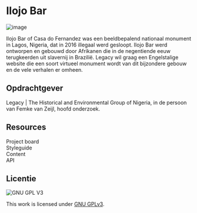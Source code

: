 # Ilojo Bar

![image](https://user-images.githubusercontent.com/1061632/189078690-0e8fd3db-7ad4-4494-a915-d0528edb465e.png)

Ilojo Bar of Casa do Fernandez was een beeldbepalend nationaal monument in Lagos, Nigeria, dat in 2016 illegaal werd gesloopt. Ilojo Bar werd ontworpen en gebouwd door Afrikanen die in de negentiende eeuw terugkeerden uit slavernij in Brazilië. Legacy wil graag een Engelstalige website die een soort virtueel monument wordt van dit bijzondere gebouw en de vele verhalen er omheen.


## Opdrachtgever
Legacy | The Historical and Environmental Group of Nigeria, in de persoon van Femke van Zeijl, hoofd onderzoek.

## Resources

Project board  
Styleguide  
Content  
API  

## Licentie

![GNU GPL V3](https://www.gnu.org/graphics/gplv3-127x51.png)

This work is licensed under [GNU GPLv3](./LICENSE).
